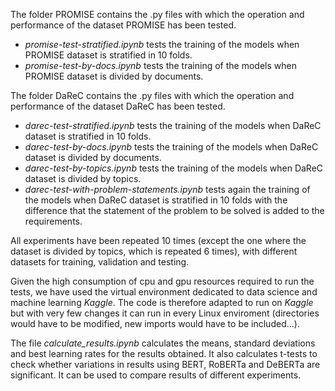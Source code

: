 
The folder PROMISE contains the .py files with which the operation and performance of the dataset PROMISE has been tested.

- *promise-test-stratified.ipynb* tests the training of the models when PROMISE dataset is stratified in 10 folds. 
- *promise-test-by-docs.ipynb* tests the training of the models when PROMISE dataset is divided by documents.

The folder DaReC contains the .py files with which the operation and performance of the dataset DaReC has been tested.

- *darec-test-stratified.ipynb* tests the training of the models when DaReC dataset is stratified in 10 folds.
- *darec-test-by-docs.ipynb* tests the training of the models when DaReC dataset is divided by documents.
- *darec-test-by-topics.ipynb* tests the training of the models when DaReC dataset is divided by topics.
- *darec-test-with-problem-statements.ipynb* tests again the training of the models when DaReC dataset is stratified in 10 folds with the difference that the statement of the problem to be solved is added to the requirements.

All experiments have been repeated 10 times (except the one where the dataset is divided by topics, which is repeated 6 times), with different datasets for training, validation and testing.

Given the high consumption of cpu and gpu resources required to run the tests, we have used the virtual environment dedicated to data science and machine learning *Kaggle*. The code is therefore adapted to run on *Kaggle* but with very few changes it can run in every Linux enviroment (directories would have to be modified, new imports would have to be included...).

The file *calculate_results.ipynb* calculates the means, standard deviations and best learning rates for the results obtained. It also calculates t-tests to check whether variations in results using BERT, RoBERTa and DeBERTa are significant. It can be used to compare results of different experiments.

